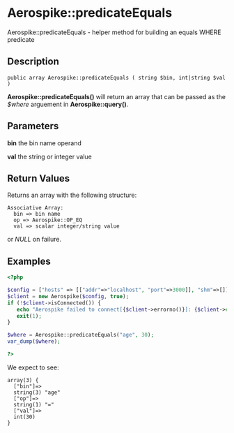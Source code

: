 
# Aerospike::predicateEquals

Aerospike::predicateEquals - helper method for building an equals WHERE
predicate

## Description

```
public array Aerospike::predicateEquals ( string $bin, int|string $val )
```

**Aerospike::predicateEquals()** will return an array that can be passed as the
*$where* arguement in **Aerospike::query()**.

## Parameters

**bin** the bin name operand

**val** the string or integer value

## Return Values

Returns an array with the following structure:
```
Associative Array:
  bin => bin name
  op => Aerospike::OP_EQ
  val => scalar integer/string value
```
or *NULL* on failure.

## Examples

```php
<?php

$config = ["hosts" => [["addr"=>"localhost", "port"=>3000]], "shm"=>[]];
$client = new Aerospike($config, true);
if (!$client->isConnected()) {
   echo "Aerospike failed to connect[{$client->errorno()}]: {$client->error()}\n";
   exit(1);
}

$where = Aerospike::predicateEquals("age", 30);
var_dump($where);

?>
```

We expect to see:

```
array(3) {
  ["bin"]=>
  string(3) "age"
  ["op"]=>
  string(1) "="
  ["val"]=>
  int(30)
}
```

